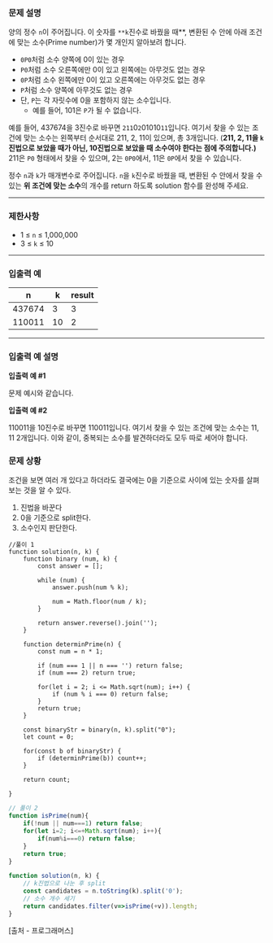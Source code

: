 ### 문제 설명

양의 정수 `n`이 주어집니다. 이 숫자를 `**k`진수로 바꿨을 때**, 변환된 수 안에 아래 조건에 맞는 소수(Prime number)가 몇 개인지 알아보려 합니다.

- `0P0`처럼 소수 양쪽에 0이 있는 경우
- `P0`처럼 소수 오른쪽에만 0이 있고 왼쪽에는 아무것도 없는 경우
- `0P`처럼 소수 왼쪽에만 0이 있고 오른쪽에는 아무것도 없는 경우
- `P`처럼 소수 양쪽에 아무것도 없는 경우
- 단, `P`는 각 자릿수에 0을 포함하지 않는 소수입니다.
    - 예를 들어, 101은 `P`가 될 수 없습니다.

예를 들어, 437674을 3진수로 바꾸면 `211`0`2`01010`11`입니다. 여기서 찾을 수 있는 조건에 맞는 소수는 왼쪽부터 순서대로 211, 2, 11이 있으며, 총 3개입니다. (**211, 2, 11을 `k`진법으로 보았을 때가 아닌, 10진법으로 보았을 때 소수여야 한다는 점에 주의합니다.)** 211은 `P0` 형태에서 찾을 수 있으며, 2는 `0P0`에서, 11은 `0P`에서 찾을 수 있습니다.

정수 `n`과 `k`가 매개변수로 주어집니다. `n`을 `k`진수로 바꿨을 때, 변환된 수 안에서 찾을 수 있는 **위 조건에 맞는 소수**의 개수를 return 하도록 solution 함수를 완성해 주세요.

---

### 제한사항

- 1 ≤ `n` ≤ 1,000,000
- 3 ≤ `k` ≤ 10

---

### 입출력 예

| n | k | result |
| --- | --- | --- |
| 437674 | 3 | 3 |
| 110011 | 10 | 2 |

---

### 입출력 예 설명

**입출력 예 #1**

문제 예시와 같습니다.

**입출력 예 #2**

110011을 10진수로 바꾸면 110011입니다. 여기서 찾을 수 있는 조건에 맞는 소수는 11, 11 2개입니다. 이와 같이, 중복되는 소수를 발견하더라도 모두 따로 세어야 합니다.

### 문제 상황

조건을 보면 여러 개 있다고 하더라도 결국에는 0을 기준으로 사이에 있는 숫자를 살펴보는 것을 알 수 있다.

1. 진법을 바꾼다
2. 0을 기준으로 split한다.
3. 소수인지 판단한다.

```tsx
//풀이 1
function solution(n, k) {
    function binary (num, k) {
        const answer = [];
        
        while (num) {
            answer.push(num % k);
            
            num = Math.floor(num / k);
        }
        
        return answer.reverse().join('');
    }
    
    function determinPrime(n) {
        const num = n * 1;
        
        if (num === 1 || n === '') return false;
        if (num === 2) return true;

        for(let i = 2; i <= Math.sqrt(num); i++) {
            if (num % i === 0) return false;
        }
        return true;
    }
    
    const binaryStr = binary(n, k).split("0");
    let count = 0;
    
    for(const b of binaryStr) {
        if (determinPrime(b)) count++;
    }
    
    return count;
    
}
```

```jsx
// 풀이 2
function isPrime(num){
    if(!num || num===1) return false;
    for(let i=2; i<=+Math.sqrt(num); i++){
        if(num%i===0) return false;
    }
    return true;
}

function solution(n, k) {    
    // k진법으로 나눈 후 split
    const candidates = n.toString(k).split('0');
    // 소수 개수 세기
    return candidates.filter(v=>isPrime(+v)).length;
}
```

[출처 - 프로그래머스]
